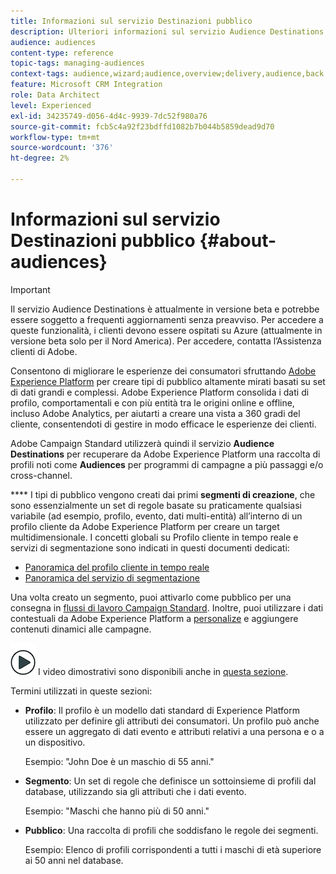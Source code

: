 ```yaml
---
title: Informazioni sul servizio Destinazioni pubblico
description: Ulteriori informazioni sul servizio Audience Destinations.
audience: audiences
content-type: reference
topic-tags: managing-audiences
context-tags: audience,wizard;audience,overview;delivery,audience,back
feature: Microsoft CRM Integration
role: Data Architect
level: Experienced
exl-id: 34235749-d056-4d4c-9939-7dc52f980a76
source-git-commit: fcb5c4a92f23bdffd1082b7b044b5859dead9d70
workflow-type: tm+mt
source-wordcount: '376'
ht-degree: 2%

---
```


# Informazioni sul servizio Destinazioni pubblico {#about-audiences}

>[!IMPORTANT]
>
>Il servizio Audience Destinations è attualmente in versione beta e potrebbe essere soggetto a frequenti aggiornamenti senza preavviso. Per accedere a queste funzionalità, i clienti devono essere ospitati su Azure (attualmente in versione beta solo per il Nord America). Per accedere, contatta l’Assistenza clienti di Adobe.

Consentono di migliorare le esperienze dei consumatori sfruttando [Adobe Experience Platform](https://experienceleague.adobe.com/docs/experience-platform/landing/home.html) per creare tipi di pubblico altamente mirati basati su set di dati grandi e complessi. Adobe Experience Platform consolida i dati di profilo, comportamentali e con più entità tra le origini online e offline, incluso Adobe Analytics, per aiutarti a creare una vista a 360 gradi del cliente, consentendoti di gestire in modo efficace le esperienze dei clienti.

Adobe Campaign Standard utilizzerà quindi il servizio **Audience Destinations** per recuperare da Adobe Experience Platform una raccolta di profili noti come **Audiences** per programmi di campagne a più passaggi e/o cross-channel.

**** I tipi di pubblico vengono creati dai primi  **segmenti di creazione**, che sono essenzialmente un set di regole basate su praticamente qualsiasi variabile (ad esempio, profilo, evento, dati multi-entità) all’interno di un profilo cliente da Adobe Experience Platform per creare un target multidimensionale. I concetti globali su Profilo cliente in tempo reale e servizi di segmentazione sono indicati in questi documenti dedicati:

* [Panoramica del profilo cliente in tempo reale](https://experienceleague.adobe.com/docs/experience-platform/profile/home.html)
* [Panoramica del servizio di segmentazione](https://experienceleague.adobe.com/docs/experience-platform/segmentation/home.html)

Una volta creato un segmento, puoi attivarlo come pubblico per una consegna in [flussi di lavoro Campaign Standard](../../integrating/using/aep-targeting-audiences.md). Inoltre, puoi utilizzare i dati contestuali da Adobe Experience Platform a [personalize](../../integrating/using/aep-personalizing-campaigns.md) e aggiungere contenuti dinamici alle campagne.

![](assets/do-not-localize/how-to-video.png) I video dimostrativi sono disponibili anche in  [questa sezione](https://experienceleague.adobe.com/docs/campaign-learn/campaign-standard-tutorials/profiles-and-audiences/audience-destinations/audience-destinations-overview.html).

Termini utilizzati in queste sezioni:

* **Profilo**: Il profilo è un modello dati standard di Experience Platform utilizzato per definire gli attributi dei consumatori. Un profilo può anche essere un aggregato di dati evento e attributi relativi a una persona e o a un dispositivo.

   Esempio: &quot;John Doe è un maschio di 55 anni.&quot;

* **Segmento**: Un set di regole che definisce un sottoinsieme di profili dal database, utilizzando sia gli attributi che i dati evento.

   Esempio: &quot;Maschi che hanno più di 50 anni.&quot;

* **Pubblico**: Una raccolta di profili che soddisfano le regole dei segmenti.

   Esempio: Elenco di profili corrispondenti a tutti i maschi di età superiore ai 50 anni nel database.
